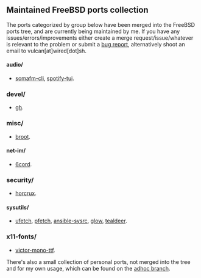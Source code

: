 ## Maintained FreeBSD ports collection

The ports categorized by group below have been merged into the FreeBSD ports tree, and are currently being maintained by me. If you have any issues/errors/improvements either create a merge request/issue/whatever is relevant to the problem or submit a [bug report](https://bugs.freebsd.org/bugzilla/), alternatively shoot an email to vulcan[at]wired[dot]sh.

#### audio/
- [somafm-cli](https://www.freshports.org/audio/somafm-cli/), [spotify-tui](https://www.freshports.org/audio/spotify-tui/).

### devel/
- [gh](https://www.freshports.org/devel/gh/).

### misc/
- [broot](https://www.freshports.org/misc/broot/).

#### net-im/
- [6cord](https://www.freshports.org/net-im/6cord/).

### security/
- [horcrux](https://www.freshports.org/security/horcrux/).

#### sysutils/
- [ufetch](https://www.freshports.org/sysutils/ufetch/), [pfetch](https://www.freshports.org/sysutils/pfetch/), [ansible-sysrc](https://www.freshports.org/sysutils/ansible-sysrc/), [glow](https://www.freshports.org/sysutils/glow/), [tealdeer](https://www.freshports.org/sysutils/tealdeer/).

### x11-fonts/
- [victor-mono-ttf](https://www.freshports.org/x11-fonts/victor-mono-ttf/).


There's also a small collection of personal ports, not merged into the tree and for my own usage, which can be found on the [adhoc branch](https://gitlab.com/lcook/ports/tree/adhoc).


